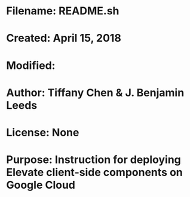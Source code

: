 # Filename: README.sh
# Created: April 15, 2018 
# Modified:
# Author: Tiffany Chen & J. Benjamin Leeds
# License: None
# Purpose: Instruction for deploying Elevate client-side components on Google Cloud